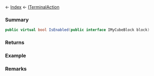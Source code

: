 ← [Index](Api-Index) ← [ITerminalAction](Sandbox.ModAPI.Interfaces.ITerminalAction)

### Summary

```csharp
public virtual bool IsEnabled(public interface IMyCubeBlock block)
```

### Returns

### Example

### Remarks

